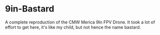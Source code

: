 # 9in-Bastard

A complete reproduction of the CMW Merica 9In FPV Drone. 
It took a lot of effort to get here, it's like my child, but not hence the name bastard.
